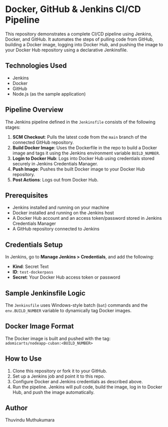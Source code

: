 # Docker, GitHub & Jenkins CI/CD Pipeline

This repository demonstrates a complete CI/CD pipeline using Jenkins, Docker, and GitHub. It automates the steps of pulling code from GitHub, building a Docker image, logging into Docker Hub, and pushing the image to your Docker Hub repository using a declarative Jenkinsfile.

## Technologies Used

- Jenkins
- Docker
- GitHub
- Node.js (as the sample application)

## Pipeline Overview

The Jenkins pipeline defined in the `Jenkinsfile` consists of the following stages:

1. **SCM Checkout**: Pulls the latest code from the `main` branch of the connected GitHub repository.
2. **Build Docker Image**: Uses the Dockerfile in the repo to build a Docker image and tags it using the Jenkins environment variable `BUILD_NUMBER`.
3. **Login to Docker Hub**: Logs into Docker Hub using credentials stored securely in Jenkins Credentials Manager.
4. **Push Image**: Pushes the built Docker image to your Docker Hub repository.
5. **Post Actions**: Logs out from Docker Hub.

## Prerequisites

- Jenkins installed and running on your machine
- Docker installed and running on the Jenkins host
- A Docker Hub account and an access token/password stored in Jenkins Credentials Manager
- A GitHub repository connected to Jenkins

## Credentials Setup

In Jenkins, go to **Manage Jenkins > Credentials**, and add the following:
- **Kind**: Secret Text
- **ID**: `test-dockerpass`
- **Secret**: Your Docker Hub access token or password

## Sample Jenkinsfile Logic

The `Jenkinsfile` uses Windows-style batch (`bat`) commands and the `env.BUILD_NUMBER` variable to dynamically tag Docker images.

## Docker Image Format

The Docker image is built and pushed with the tag:  
`adomicarts/nodeapp-cuban:<BUILD_NUMBER>`

## How to Use

1. Clone this repository or fork it to your GitHub.
2. Set up a Jenkins job and point it to this repo.
3. Configure Docker and Jenkins credentials as described above.
4. Run the pipeline. Jenkins will pull code, build the image, log in to Docker Hub, and push the image automatically.

## Author

Thuvindu Muthukumara

